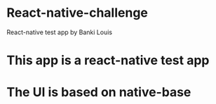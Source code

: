 # React-native-challenge
React-native test app by Banki Louis
# This app is a react-native test app
# The UI is based on native-base
 
